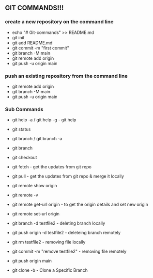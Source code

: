 ## GIT COMMANDS!!!

### create a new repository on the command line
- echo "# Git-commands" >> README.md
- git init
- git add README.md
- git commit -m "first commit"
- git branch -M main
- git remote add origin <remote-url>
- git push -u origin main


### push an existing repository from the command line
- git remote add origin <remote-url>
- git branch -M main
- git push -u origin main

### Sub Commands
- git help -a / git help -g 				- git help

- git status
- git branch / git branch -a
- git branch <brname>
- git checkout <brname>
- git fetch								    - get the updates from git repo
- git pull								    - get the updates from git repo & merge it locally
- git remote show origin
- git remote -v
- git remote get-url origin				    - to get the origin details and set new origin
- git remote set-url origin <remote-url>
- git branch -d testfile2					- deleting branch locally
- git push origin -d testfile2			    - deleteing branch remotely
- git rm testfile2						    - removing file locally
- git commit -m "remove testfile2"		    - removing file remotely
- git push origin main
- git clone -b <brname> <remote-url>	    - Clone a Specific Branch